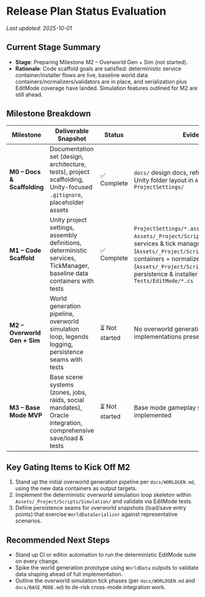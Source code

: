 # Release Plan Status Evaluation

_Last updated: 2025-10-01_

## Current Stage Summary
- **Stage**: Preparing Milestone M2 – Overworld Gen + Sim (not started).
- **Rationale**: Code scaffold goals are satisfied: deterministic service container/installer flows are live, baseline world data containers/normalizers/validators are in place, and serialization plus EditMode coverage have landed. Simulation features outlined for M2 are still ahead.

## Milestone Breakdown

| Milestone | Deliverable Snapshot | Status | Evidence |
| --- | --- | --- | --- |
| **M0 – Docs & Scaffolding** | Documentation set (design, architecture, tests), project scaffolding, Unity-focused `.gitignore`, placeholder assets | ✅ Complete | `docs/` design docs, refreshed `README.md`, Unity folder layout in `Assets/` and `ProjectSettings/` |
| **M1 – Code Scaffold** | Unity project settings, assembly definitions, deterministic services, TickManager, baseline data containers with tests | ✅ Complete | `ProjectSettings/*.asset`, asmdefs in `Assets/_Project/Scripts/**`, deterministic services & tick manager (`Assets/_Project/Scripts/Core/**`), data containers + normalizer (`Assets/_Project/Scripts/Core/Data/*.cs`), persistence & installer coverage in `Tests/EditMode/*.cs` |
| **M2 – Overworld Gen + Sim** | World generation pipeline, overworld simulation loop, legends logging, persistence seams with tests | ⏳ Not started | No overworld generation or simulation implementations present |
| **M3 – Base Mode MVP** | Base scene systems (zones, jobs, raids, social mandates), Oracle integration, comprehensive save/load & tests | ⏳ Not started | Base mode gameplay systems not yet implemented |

## Key Gating Items to Kick Off M2
1. Stand up the initial overworld generation pipeline per `docs/WORLDGEN.md`, using the new data containers as output targets.
2. Implement the deterministic overworld simulation loop skeleton within `Assets/_Project/Scripts/Simulation/` and validate via EditMode tests.
3. Define persistence seams for overworld snapshots (load/save entry points) that exercise `WorldDataSerializer` against representative scenarios.

## Recommended Next Steps
- Stand up CI or editor automation to run the deterministic EditMode suite on every change.
- Spike the world generation prototype using `WorldData` outputs to validate data shaping ahead of full implementation.
- Outline the overworld simulation tick phases (per `docs/WORLDGEN.md` and `docs/BASE_MODE.md`) to de-risk cross-mode integration work.

